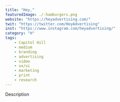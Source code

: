 ```yaml
---
title: "Hey,"
featuredImage: ./-hamburgers.png
website: "https://heyadvertising.com/"
twit: "https://twitter.com/HeyAdvertising"
inst: "https://www.instagram.com/heyadvertising/"
category: "H"
tags:
    - Capitol Hill
    - medium
    - branding
    - advertising
    - video
    - ux/ui
    - marketing
    - print
    - research
---
```


Description
